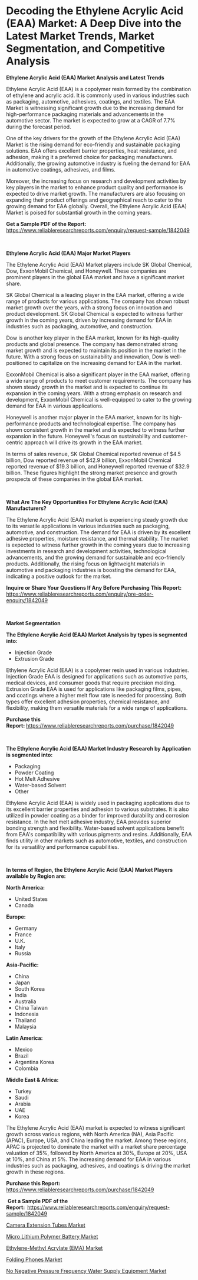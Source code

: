 <p><h1>Decoding the Ethylene Acrylic Acid (EAA) Market: A Deep Dive into the Latest Market Trends, Market Segmentation, and Competitive Analysis</h1></p><p><strong>Ethylene Acrylic Acid (EAA) Market Analysis and Latest Trends</strong></p>
<p><p>Ethylene Acrylic Acid (EAA) is a copolymer resin formed by the combination of ethylene and acrylic acid. It is commonly used in various industries such as packaging, automotive, adhesives, coatings, and textiles. The EAA Market is witnessing significant growth due to the increasing demand for high-performance packaging materials and advancements in the automotive sector. The market is expected to grow at a CAGR of 7.7% during the forecast period.</p><p>One of the key drivers for the growth of the Ethylene Acrylic Acid (EAA) Market is the rising demand for eco-friendly and sustainable packaging solutions. EAA offers excellent barrier properties, heat resistance, and adhesion, making it a preferred choice for packaging manufacturers. Additionally, the growing automotive industry is fueling the demand for EAA in automotive coatings, adhesives, and films.</p><p>Moreover, the increasing focus on research and development activities by key players in the market to enhance product quality and performance is expected to drive market growth. The manufacturers are also focusing on expanding their product offerings and geographical reach to cater to the growing demand for EAA globally. Overall, the Ethylene Acrylic Acid (EAA) Market is poised for substantial growth in the coming years.</p></p>
<p><strong>Get a Sample PDF of the Report:&nbsp;</strong> <a href="https://www.reliableresearchreports.com/enquiry/request-sample/1842049">https://www.reliableresearchreports.com/enquiry/request-sample/1842049</a></p>
<p>&nbsp;</p>
<p><strong>Ethylene Acrylic Acid (EAA) Major Market Players</strong></p>
<p><p>The Ethylene Acrylic Acid (EAA) Market players include SK Global Chemical, Dow, ExxonMobil Chemical, and Honeywell. These companies are prominent players in the global EAA market and have a significant market share.</p><p>SK Global Chemical is a leading player in the EAA market, offering a wide range of products for various applications. The company has shown robust market growth over the years, with a strong focus on innovation and product development. SK Global Chemical is expected to witness further growth in the coming years, driven by increasing demand for EAA in industries such as packaging, automotive, and construction.</p><p>Dow is another key player in the EAA market, known for its high-quality products and global presence. The company has demonstrated strong market growth and is expected to maintain its position in the market in the future. With a strong focus on sustainability and innovation, Dow is well-positioned to capitalize on the increasing demand for EAA in the market.</p><p>ExxonMobil Chemical is also a significant player in the EAA market, offering a wide range of products to meet customer requirements. The company has shown steady growth in the market and is expected to continue its expansion in the coming years. With a strong emphasis on research and development, ExxonMobil Chemical is well-equipped to cater to the growing demand for EAA in various applications.</p><p>Honeywell is another major player in the EAA market, known for its high-performance products and technological expertise. The company has shown consistent growth in the market and is expected to witness further expansion in the future. Honeywell's focus on sustainability and customer-centric approach will drive its growth in the EAA market.</p><p>In terms of sales revenue, SK Global Chemical reported revenue of $4.5 billion, Dow reported revenue of $42.9 billion, ExxonMobil Chemical reported revenue of $19.3 billion, and Honeywell reported revenue of $32.9 billion. These figures highlight the strong market presence and growth prospects of these companies in the global EAA market.</p></p>
<p>&nbsp;</p>
<p><strong>What Are The Key Opportunities For Ethylene Acrylic Acid (EAA) Manufacturers?</strong></p>
<p><p>The Ethylene Acrylic Acid (EAA) market is experiencing steady growth due to its versatile applications in various industries such as packaging, automotive, and construction. The demand for EAA is driven by its excellent adhesive properties, moisture resistance, and thermal stability. The market is expected to witness further growth in the coming years due to increasing investments in research and development activities, technological advancements, and the growing demand for sustainable and eco-friendly products. Additionally, the rising focus on lightweight materials in automotive and packaging industries is boosting the demand for EAA, indicating a positive outlook for the market.</p></p>
<p><strong>Inquire or Share Your Questions If Any Before Purchasing This Report:</strong> <a href="https://www.reliableresearchreports.com/enquiry/pre-order-enquiry/1842049">https://www.reliableresearchreports.com/enquiry/pre-order-enquiry/1842049</a></p>
<p>&nbsp;</p>
<p><strong>Market Segmentation</strong></p>
<p><strong>The Ethylene Acrylic Acid (EAA) Market Analysis by types is segmented into:</strong></p>
<p><ul><li>Injection Grade</li><li>Extrusion Grade</li></ul></p>
<p><p>Ethylene Acrylic Acid (EAA) is a copolymer resin used in various industries. Injection Grade EAA is designed for applications such as automotive parts, medical devices, and consumer goods that require precision molding. Extrusion Grade EAA is used for applications like packaging films, pipes, and coatings where a higher melt flow rate is needed for processing. Both types offer excellent adhesion properties, chemical resistance, and flexibility, making them versatile materials for a wide range of applications.</p></p>
<p><strong>Purchase this Report:&nbsp;</strong><a href="https://www.reliableresearchreports.com/purchase/1842049">https://www.reliableresearchreports.com/purchase/1842049</a></p>
<p>&nbsp;</p>
<p><strong>The Ethylene Acrylic Acid (EAA) Market Industry Research by Application is segmented into:</strong></p>
<p><ul><li>Packaging</li><li>Powder Coating</li><li>Hot Melt Adhesive</li><li>Water-based Solvent</li><li>Other</li></ul></p>
<p><p>Ethylene Acrylic Acid (EAA) is widely used in packaging applications due to its excellent barrier properties and adhesion to various substrates. It is also utilized in powder coating as a binder for improved durability and corrosion resistance. In the hot melt adhesive industry, EAA provides superior bonding strength and flexibility. Water-based solvent applications benefit from EAA's compatibility with various pigments and resins. Additionally, EAA finds utility in other markets such as automotive, textiles, and construction for its versatility and performance capabilities.</p></p>
<p>&nbsp;</p>
<p><strong>In terms of Region, the Ethylene Acrylic Acid (EAA) Market Players available by Region are:</strong></p>
<p>
    <p> <strong> North America: </strong>
        <ul>
            <li>United States</li>
            <li>Canada</li>
        </ul>
        </p> 
    <p> <strong> Europe: </strong>
        <ul>
            <li>Germany</li>
            <li>France</li>
            <li>U.K.</li>
            <li>Italy</li>
            <li>Russia</li>
        </ul>
        </p> 
    <p> <strong> Asia-Pacific: </strong>
        <ul>
            <li>China</li>
            <li>Japan</li>
            <li>South Korea</li>
            <li>India</li>
            <li>Australia</li>
            <li>China Taiwan</li>
            <li>Indonesia</li>
            <li>Thailand</li>
            <li>Malaysia</li>
        </ul>
        </p> 
    <p> <strong> Latin America: </strong>
        <ul>
            <li>Mexico</li>
            <li>Brazil</li>
            <li>Argentina Korea</li>
            <li>Colombia</li>
        </ul>
        </p> 
    <p> <strong> Middle East & Africa: </strong>
        <ul>
            <li>Turkey</li>
            <li>Saudi</li>
            <li>Arabia</li>
            <li>UAE</li>
            <li>Korea</li>
        </ul>
    </p>
    </p>
<p><p>The Ethylene Acrylic Acid (EAA) market is expected to witness significant growth across various regions, with North America (NA), Asia Pacific (APAC), Europe, USA, and China leading the market. Among these regions, APAC is projected to dominate the market with a market share percentage valuation of 35%, followed by North America at 30%, Europe at 20%, USA at 10%, and China at 5%. The increasing demand for EAA in various industries such as packaging, adhesives, and coatings is driving the market growth in these regions.</p></p>
<p><strong>Purchase this Report: </strong><a href="https://www.reliableresearchreports.com/purchase/1842049">https://www.reliableresearchreports.com/purchase/1842049</a></p>
<p>&nbsp;<strong>Get a Sample PDF of the Report:&nbsp;&nbsp;</strong><a href="https://www.reliableresearchreports.com/enquiry/request-sample/1842049">https://www.reliableresearchreports.com/enquiry/request-sample/1842049</a></p>
<p><strong></strong></p>
<p><p><a href="https://medium.com/@brianhernandez1926/camera-extension-tubes-market-share-evolution-and-market-growth-trends-2024-2031-7af300a89087">Camera Extension Tubes Market</a></p><p><a href="https://medium.com/@venaschumm2023/micro-lithium-polymer-battery-market-trends-and-market-analysis-forecasted-for-period-2024-2031-be53e55f3e91">Micro Lithium Polymer Battery Market</a></p><p><a href="https://github.com/gamblestampleyjenny50m5sl6/Market-Research-Report-List-1/blob/main/ethylene-methyl-acrylate-ema-market.md">Ethylene-Methyl Acrylate (EMA) Market</a></p><p><a href="https://medium.com/@venaschumm2023/analyzing-folding-phones-market-global-industry-perspective-and-forecast-2024-to-2031-da7efd677c9e">Folding Phones Market</a></p><p><a href="https://github.com/wwwkeltoum/Market-Research-Report-List-2/blob/main/no-negative-pressure-frequency-water-supply-equipment-market.md">No Negative Pressure Frequency Water Supply Equipment Market</a></p></p>
